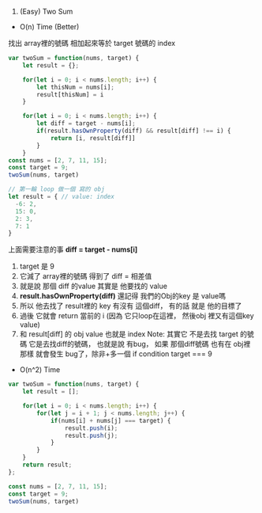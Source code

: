 1. (Easy) Two Sum

* O(n) Time (Better)

找出 array裡的號碼 相加起來等於 target 號碼的 index

``` javascript
var twoSum = function(nums, target) {
    let result = {};

    for(let i = 0; i < nums.length; i++) {
        let thisNum = nums[i];
        result[thisNum] = i
    }

    for(let i = 0; i < nums.length; i++) {
        let diff = target - nums[i];
        if(result.hasOwnProperty(diff) && result[diff] !== i) {
            return [i, result[diff]]
        }
    }
const nums = [2, 7, 11, 15];
const target = 9;
twoSum(nums, target)
```

``` javascript
// 第一輪 loop 做一個 寫的 obj
let result = { // value: index
  -6: 2,
  15: 0,
  2: 3,
  7: 1
}
```

上面需要注意的事 **diff = target - nums[i]**
1. target 是 9
2. 它減了 array裡的號碼 得到了 diff = 相差值
3. 就是說 那個 diff 的value 其實是 他要找的 value
4. **result.hasOwnProperty(diff)** 還記得 我們的Obj的key 是 value嗎
5. 所以 他去找了 result裡的 key 有沒有 這個diff， 有的話 就是 他的目標了
6. 過後 它就會 return 當前的 i (因為 它只loop在這裡， 然後obj 裡又有這個key value)
7. 和 result[diff] 的 obj value 也就是 index
Note: 其實它 不是去找 target 的號碼 它是去找diff的號碼， 也就是說 有bug， 如果 那個diff號碼 也有在 obj裡 那樣 就會發生 bug了，除非+多一個 if condition target === 9

* O(n^2) Time

``` javascript
var twoSum = function(nums, target) {
    let result = [];

    for(let i = 0; i < nums.length; i++) {
        for(let j = i + 1; j < nums.length; j++) {
            if(nums[i] + nums[j] === target) {
                result.push(i);
                result.push(j);
            }
        }
    }
    return result;
};

const nums = [2, 7, 11, 15];
const target = 9;
twoSum(nums, target)
```